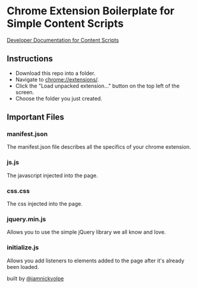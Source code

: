 # Chrome Extension Boilerplate for Simple Content Scripts
[Developer Documentation for Content Scripts](https://developer.chrome.com/extensions/content_scripts)

## Instructions
  - Download this repo into a folder.
  - Navigate to [chrome://extensions/](chrome://extensions/).
  - Click the "Load unpacked extension..." button on the top left of the screen.
  - Choose the folder you just created.

## Important Files
### manifest.json
The manifest.json file describes all the specifics of your chrome extension.

### js.js
The javascript injected into the page.

### css.css
The css injected into the page.

### jquery.min.js
Allows you to use the simple jQuery library we all know and love.

### initialize.js
Allows you add listeners to elements added to the page after it's already been loaded.

built by [@iamnickvolpe](http://twitter.com/iamnickvolpe)

